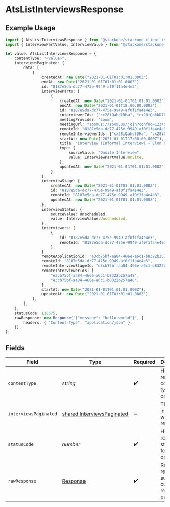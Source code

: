 # AtsListInterviewsResponse

## Example Usage

```typescript
import { AtsListInterviewsResponse } from "@stackone/stackone-client-ts/sdk/models/operations";
import { InterviewPartValue, InterviewValue } from "@stackone/stackone-client-ts/sdk/models/shared";

let value: AtsListInterviewsResponse = {
    contentType: "<value>",
    interviewsPaginated: {
        data: [
            {
                createdAt: new Date("2021-01-01T01:01:01.000Z"),
                endAt: new Date("2021-01-01T01:01:01.000Z"),
                id: "8187e5da-dc77-475e-9949-af0f1fa4e4e3",
                interviewParts: [
                    {
                        createdAt: new Date("2021-01-01T01:01:01.000Z"),
                        endAt: new Date("2021-01-01T18:00:00.000Z"),
                        id: "8187e5da-dc77-475e-9949-af0f1fa4e4e3",
                        interviewerIds: ["cx28iQahdfDHa", "cx28iQokkD78das"],
                        meetingProvider: "zoom",
                        meetingUrl: "zoomus://zoom.us/join?confno=123456789",
                        remoteId: "8187e5da-dc77-475e-9949-af0f1fa4e4e3",
                        remoteInterviewerIds: ["cx28iQahdfDHa", "cx28iQokkD78das"],
                        startAt: new Date("2021-01-01T17:00:00.000Z"),
                        title: "Interview (Informal Interview) - Elon and StackOne",
                        type: {
                            sourceValue: "Onsite Interview",
                            value: InterviewPartValue.OnSite,
                        },
                        updatedAt: new Date("2021-01-01T01:01:01.000Z"),
                    },
                ],
                interviewStage: {
                    createdAt: new Date("2021-01-01T01:01:01.000Z"),
                    id: "8187e5da-dc77-475e-9949-af0f1fa4e4e3",
                    remoteId: "8187e5da-dc77-475e-9949-af0f1fa4e4e3",
                    updatedAt: new Date("2021-01-01T01:01:01.000Z"),
                },
                interviewStatus: {
                    sourceValue: Unscheduled,
                    value: InterviewValue.Unscheduled,
                },
                interviewers: [
                    {
                        id: "8187e5da-dc77-475e-9949-af0f1fa4e4e3",
                        remoteId: "8187e5da-dc77-475e-9949-af0f1fa4e4e3",
                    },
                ],
                remoteApplicationId: "e3cb75bf-aa84-466e-a6c1-b8322b257a48",
                remoteId: "8187e5da-dc77-475e-9949-af0f1fa4e4e3",
                remoteInterviewStageId: "e3cb75bf-aa84-466e-a6c1-b8322b257a48",
                remoteInterviewerIds: [
                    "e3cb75bf-aa84-466e-a6c1-b8322b257a48",
                    "e3cb75bf-aa84-466e-a6c1-b8322b257a48",
                ],
                startAt: new Date("2021-01-01T01:01:01.000Z"),
                updatedAt: new Date("2021-01-01T01:01:01.000Z"),
            },
        ],
    },
    statusCode: 110375,
    rawResponse: new Response('{"message": "hello world"}', {
        headers: { "Content-Type": "application/json" },
    }),
};
```

## Fields

| Field                                                                           | Type                                                                            | Required                                                                        | Description                                                                     |
| ------------------------------------------------------------------------------- | ------------------------------------------------------------------------------- | ------------------------------------------------------------------------------- | ------------------------------------------------------------------------------- |
| `contentType`                                                                   | *string*                                                                        | :heavy_check_mark:                                                              | HTTP response content type for this operation                                   |
| `interviewsPaginated`                                                           | [shared.InterviewsPaginated](../../../sdk/models/shared/interviewspaginated.md) | :heavy_minus_sign:                                                              | The list of interviews was retrieved.                                           |
| `statusCode`                                                                    | *number*                                                                        | :heavy_check_mark:                                                              | HTTP response status code for this operation                                    |
| `rawResponse`                                                                   | [Response](https://developer.mozilla.org/en-US/docs/Web/API/Response)           | :heavy_check_mark:                                                              | Raw HTTP response; suitable for custom response parsing                         |